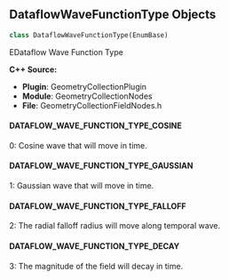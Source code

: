 ## DataflowWaveFunctionType Objects

```python
class DataflowWaveFunctionType(EnumBase)
```

EDataflow Wave Function Type

**C++ Source:**

- **Plugin**: GeometryCollectionPlugin
- **Module**: GeometryCollectionNodes
- **File**: GeometryCollectionFieldNodes.h

<a id="unreal.DataflowWaveFunctionType.DATAFLOW_WAVE_FUNCTION_TYPE_COSINE"></a>

#### DATAFLOW_WAVE_FUNCTION_TYPE_COSINE

0: Cosine wave that will move in time.

<a id="unreal.DataflowWaveFunctionType.DATAFLOW_WAVE_FUNCTION_TYPE_GAUSSIAN"></a>

#### DATAFLOW_WAVE_FUNCTION_TYPE_GAUSSIAN

1: Gaussian wave that will move in time.

<a id="unreal.DataflowWaveFunctionType.DATAFLOW_WAVE_FUNCTION_TYPE_FALLOFF"></a>

#### DATAFLOW_WAVE_FUNCTION_TYPE_FALLOFF

2: The radial falloff radius will move along temporal wave.

<a id="unreal.DataflowWaveFunctionType.DATAFLOW_WAVE_FUNCTION_TYPE_DECAY"></a>

#### DATAFLOW_WAVE_FUNCTION_TYPE_DECAY

3: The magnitude of the field will decay in time.

<a id="unreal.DataflowFloatFieldOperationType"></a>